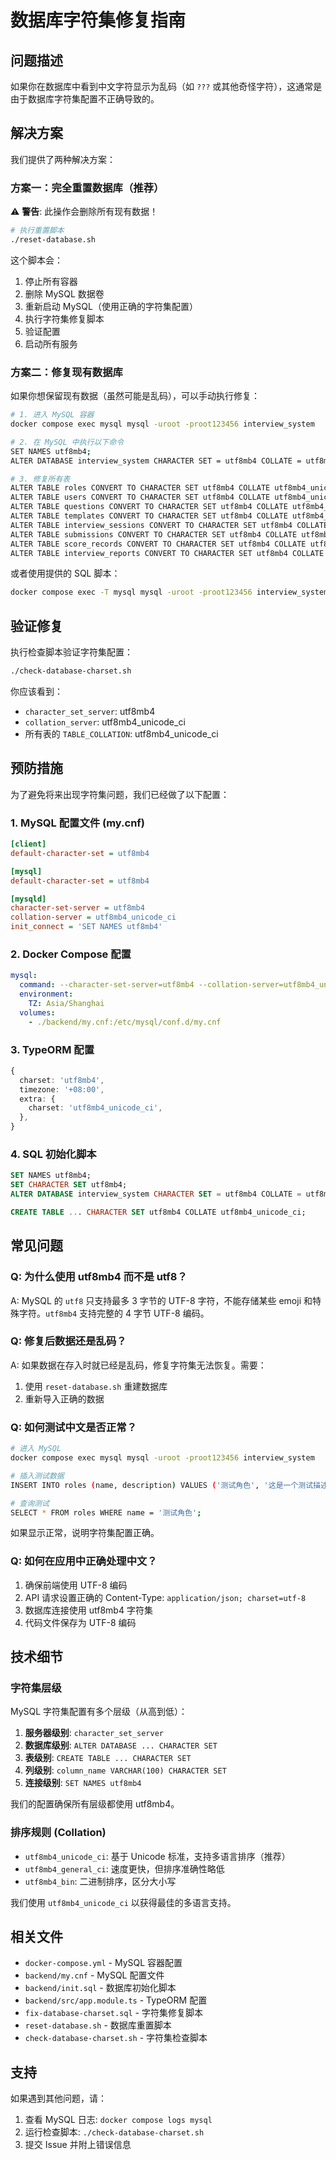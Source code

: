# 数据库字符集修复指南

## 问题描述

如果你在数据库中看到中文字符显示为乱码（如 `???` 或其他奇怪字符），这通常是由于数据库字符集配置不正确导致的。

## 解决方案

我们提供了两种解决方案：

### 方案一：完全重置数据库（推荐）

⚠️ **警告**: 此操作会删除所有现有数据！

```bash
# 执行重置脚本
./reset-database.sh
```

这个脚本会：
1. 停止所有容器
2. 删除 MySQL 数据卷
3. 重新启动 MySQL（使用正确的字符集配置）
4. 执行字符集修复脚本
5. 验证配置
6. 启动所有服务

### 方案二：修复现有数据库

如果你想保留现有数据（虽然可能是乱码），可以手动执行修复：

```bash
# 1. 进入 MySQL 容器
docker compose exec mysql mysql -uroot -proot123456 interview_system

# 2. 在 MySQL 中执行以下命令
SET NAMES utf8mb4;
ALTER DATABASE interview_system CHARACTER SET = utf8mb4 COLLATE = utf8mb4_unicode_ci;

# 3. 修复所有表
ALTER TABLE roles CONVERT TO CHARACTER SET utf8mb4 COLLATE utf8mb4_unicode_ci;
ALTER TABLE users CONVERT TO CHARACTER SET utf8mb4 COLLATE utf8mb4_unicode_ci;
ALTER TABLE questions CONVERT TO CHARACTER SET utf8mb4 COLLATE utf8mb4_unicode_ci;
ALTER TABLE templates CONVERT TO CHARACTER SET utf8mb4 COLLATE utf8mb4_unicode_ci;
ALTER TABLE interview_sessions CONVERT TO CHARACTER SET utf8mb4 COLLATE utf8mb4_unicode_ci;
ALTER TABLE submissions CONVERT TO CHARACTER SET utf8mb4 COLLATE utf8mb4_unicode_ci;
ALTER TABLE score_records CONVERT TO CHARACTER SET utf8mb4 COLLATE utf8mb4_unicode_ci;
ALTER TABLE interview_reports CONVERT TO CHARACTER SET utf8mb4 COLLATE utf8mb4_unicode_ci;
```

或者使用提供的 SQL 脚本：

```bash
docker compose exec -T mysql mysql -uroot -proot123456 interview_system < fix-database-charset.sql
```

## 验证修复

执行检查脚本验证字符集配置：

```bash
./check-database-charset.sh
```

你应该看到：
- `character_set_server`: utf8mb4
- `collation_server`: utf8mb4_unicode_ci
- 所有表的 `TABLE_COLLATION`: utf8mb4_unicode_ci

## 预防措施

为了避免将来出现字符集问题，我们已经做了以下配置：

### 1. MySQL 配置文件 (my.cnf)

```ini
[client]
default-character-set = utf8mb4

[mysql]
default-character-set = utf8mb4

[mysqld]
character-set-server = utf8mb4
collation-server = utf8mb4_unicode_ci
init_connect = 'SET NAMES utf8mb4'
```

### 2. Docker Compose 配置

```yaml
mysql:
  command: --character-set-server=utf8mb4 --collation-server=utf8mb4_unicode_ci
  environment:
    TZ: Asia/Shanghai
  volumes:
    - ./backend/my.cnf:/etc/mysql/conf.d/my.cnf
```

### 3. TypeORM 配置

```typescript
{
  charset: 'utf8mb4',
  timezone: '+08:00',
  extra: {
    charset: 'utf8mb4_unicode_ci',
  },
}
```

### 4. SQL 初始化脚本

```sql
SET NAMES utf8mb4;
SET CHARACTER SET utf8mb4;
ALTER DATABASE interview_system CHARACTER SET = utf8mb4 COLLATE = utf8mb4_unicode_ci;

CREATE TABLE ... CHARACTER SET utf8mb4 COLLATE utf8mb4_unicode_ci;
```

## 常见问题

### Q: 为什么使用 utf8mb4 而不是 utf8？

A: MySQL 的 `utf8` 只支持最多 3 字节的 UTF-8 字符，不能存储某些 emoji 和特殊字符。`utf8mb4` 支持完整的 4 字节 UTF-8 编码。

### Q: 修复后数据还是乱码？

A: 如果数据在存入时就已经是乱码，修复字符集无法恢复。需要：
1. 使用 `reset-database.sh` 重建数据库
2. 重新导入正确的数据

### Q: 如何测试中文是否正常？

```bash
# 进入 MySQL
docker compose exec mysql mysql -uroot -proot123456 interview_system

# 插入测试数据
INSERT INTO roles (name, description) VALUES ('测试角色', '这是一个测试描述');

# 查询测试
SELECT * FROM roles WHERE name = '测试角色';
```

如果显示正常，说明字符集配置正确。

### Q: 如何在应用中正确处理中文？

1. 确保前端使用 UTF-8 编码
2. API 请求设置正确的 Content-Type: `application/json; charset=utf-8`
3. 数据库连接使用 utf8mb4 字符集
4. 代码文件保存为 UTF-8 编码

## 技术细节

### 字符集层级

MySQL 字符集配置有多个层级（从高到低）：

1. **服务器级别**: `character_set_server`
2. **数据库级别**: `ALTER DATABASE ... CHARACTER SET`
3. **表级别**: `CREATE TABLE ... CHARACTER SET`
4. **列级别**: `column_name VARCHAR(100) CHARACTER SET`
5. **连接级别**: `SET NAMES utf8mb4`

我们的配置确保所有层级都使用 utf8mb4。

### 排序规则 (Collation)

- `utf8mb4_unicode_ci`: 基于 Unicode 标准，支持多语言排序（推荐）
- `utf8mb4_general_ci`: 速度更快，但排序准确性略低
- `utf8mb4_bin`: 二进制排序，区分大小写

我们使用 `utf8mb4_unicode_ci` 以获得最佳的多语言支持。

## 相关文件

- `docker-compose.yml` - MySQL 容器配置
- `backend/my.cnf` - MySQL 配置文件
- `backend/init.sql` - 数据库初始化脚本
- `backend/src/app.module.ts` - TypeORM 配置
- `fix-database-charset.sql` - 字符集修复脚本
- `reset-database.sh` - 数据库重置脚本
- `check-database-charset.sh` - 字符集检查脚本

## 支持

如果遇到其他问题，请：
1. 查看 MySQL 日志: `docker compose logs mysql`
2. 运行检查脚本: `./check-database-charset.sh`
3. 提交 Issue 并附上错误信息


